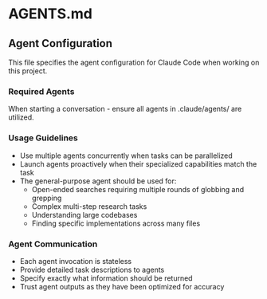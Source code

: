 # AGENTS.md

## Agent Configuration

This file specifies the agent configuration for Claude Code when working on this project.

### Required Agents

When starting a conversation - ensure all agents in .claude/agents/ are utilized.

### Usage Guidelines

- Use multiple agents concurrently when tasks can be parallelized
- Launch agents proactively when their specialized capabilities match the task
- The general-purpose agent should be used for:
  - Open-ended searches requiring multiple rounds of globbing and grepping
  - Complex multi-step research tasks
  - Understanding large codebases
  - Finding specific implementations across many files

### Agent Communication

- Each agent invocation is stateless
- Provide detailed task descriptions to agents
- Specify exactly what information should be returned
- Trust agent outputs as they have been optimized for accuracy